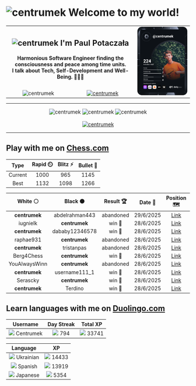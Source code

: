 <h1>
  <img
    src="https://emojis.slackmojis.com/emojis/images/1531849430/4246/blob-sunglasses.gif"
    width="30"
    alt="centrumek"
  />
  Welcome to my world!
</h1>

<table>
  <tbody>
    <tr>
      <td align="center" width="70%" colspan="2">
        <h2>
          <img
            src="https://raw.githubusercontent.com/MartinHeinz/MartinHeinz/master/wave.gif"
            width="30px"
            alt="centrumek"
          />
          I'm Paul Potaczała
        </h2>
        <h4>
          Harmonious Software Engineer finding the consciousness and peace among time units.
          <br/>
          I talk about Tech, Self-Development and Well-Being. 🌿🧘🚀
        </h4>
      </td>
      <td width="30%" rowspan="2">
        <a href="https://app.daily.dev/centrumek">
          <img
            src="./devcard.svg"
            alt="centrumek"
          />
        </a>
      </td>
    </tr>
    <tr align="center">
      <td>
        <img
          src="https://komarev.com/ghpvc/?username=centrumek&label=visitors&color=0e75b6&style=flat"
          alt="centrumek"
        >
      </td>
      <td>
        <a href="https://stackoverflow.com/users/14496012/centrumek">
          <img
            src="https://stackoverflow.com/users/flair/14496012.png?theme=dark"
            alt="centrumek"
          >
        </a>
      </td>
    </tr>
  </tbody>
</table>

---
<div align="center">
  <img 
    src="https://github-readme-stats.vercel.app/api?username=centrumek&show_icons=true&count_private=true&theme=dark&hide_border=true&hide=issues,contribs&bg_color=00000000"
    alt="centrumek"
  />
  <img
    src="https://github-readme-stats.vercel.app/api/top-langs/?username=centrumek&layout=compact&hide_border=true&theme=dark&bg_color=00000000&langs_count=6&exclude_repo=air-statistic-app"
    alt="centrumek"
  />
  <img 
    src="https://github-readme-streak-stats.herokuapp.com?user=centrumek&theme=dark&hide_border=true&background=FFFFFF00"
    alt="centrumek"
  />
  <br/>
  <br/>
  <a href="https://www.buymeacoffee.com/centrumek">
    <img
      src="https://cdn.buymeacoffee.com/buttons/v2/default-orange.png"
      height="50"
      width="210"
      alt="centrumek"
    />
  </a>
</div>

---

## Play with me on [Chess.com](https://www.chess.com/member/centrumek)

<div align="center">
<!--START_SECTION:chessStats-->
<!-- Automatically generated with https://github.com/Balastrong/chess-stats-action -->

| Type | Rapid ⏲️ | Blitz ⚡ | Bullet 🔫 |
|:---:|:---:|:---:|:---:|
| Current | 1000 | 965 | 1145 |
| Best | 1132 | 1098 | 1266 |

| White ⚪ | Black ⚫ | Result 🏆 | Date 📅 | Position 🗺️ | Type 🕕 |
|:---:|:---:|:---:|:---:|:---:|:---:|
| **centrumek** | abdelrahman443 | abandoned  | 29/6/2025 | <a href="http://www.ee.unb.ca/cgi-bin/tervo/fen.pl?select=r2qk2r/ppp1bpp1/1n2p2p/3pP3/1P3P2/P2QP1P1/2P1N2P/R1B1K2R w KQkq - 0 14">Link</a> | Blitz |
| iugnielk | **centrumek** | win 🥇 | 28/6/2025 | <a href="http://www.ee.unb.ca/cgi-bin/tervo/fen.pl?select=8/8/1K6/8/6k1/8/q4P2/8 w - - 0 52">Link</a> | Blitz |
| **centrumek** | dababy12346578 | win 🥇 | 28/6/2025 | <a href="http://www.ee.unb.ca/cgi-bin/tervo/fen.pl?select=5rk1/p1p1R1p1/1p4Pp/3p2pB/2nP4/2PQP3/q1P5/4R1K1 b - - 0 28">Link</a> | Blitz |
| raphae931 | **centrumek** | abandoned  | 28/6/2025 | <a href="http://www.ee.unb.ca/cgi-bin/tervo/fen.pl?select=r7/pp2n1k1/2p2P2/6N1/8/2P2QP1/PP1r3P/R4RK1 b - - 0 28">Link</a> | Blitz |
| **centrumek** | tristanpas | abandoned  | 28/6/2025 | <a href="http://www.ee.unb.ca/cgi-bin/tervo/fen.pl?select=r4rk1/p1p3pp/b1p5/3p1BPn/1P6/2P1q3/P6P/RN4RK w - - 0 20">Link</a> | Blitz |
| Berg4Chess | **centrumek** | win 🥇 | 28/6/2025 | <a href="http://www.ee.unb.ca/cgi-bin/tervo/fen.pl?select=8/6n1/R7/5kP1/3PpP2/5r2/5K2/8 w - - 3 45">Link</a> | Blitz |
| YouAlwaysWinn | **centrumek** | abandoned  | 28/6/2025 | <a href="http://www.ee.unb.ca/cgi-bin/tervo/fen.pl?select=3Q4/p7/8/k1p1P3/2B2p2/P4P1P/2P3P1/2K5 b - - 0 36">Link</a> | Blitz |
| **centrumek** | username111_1 | win 🥇 | 28/6/2025 | <a href="http://www.ee.unb.ca/cgi-bin/tervo/fen.pl?select=8/8/1k6/8/1KN5/1P6/p7/R7 b - - 2 56">Link</a> | Blitz |
| Serascky | **centrumek** | win 🥇 | 28/6/2025 | <a href="http://www.ee.unb.ca/cgi-bin/tervo/fen.pl?select=8/8/7r/5pk1/7R/6P1/5K2/7q b - - 1 51">Link</a> | Blitz |
| **centrumek** | Terdino | win 🥇 | 28/6/2025 | <a href="http://www.ee.unb.ca/cgi-bin/tervo/fen.pl?select=4k3/4R3/p2Bp1p1/r2p1p1p/3P1P1P/4PKP1/8/8 b - - 3 56">Link</a> | Blitz |

<!--END_SECTION:chessStats-->
</div>

## Learn languages with me on [Duolingo.com](https://www.duolingo.com/profile/Centrumek)

<div align="center">
<!--START_SECTION:duolingoStats-->
<!-- Automatically generated with https://github.com/centrumek/duolingo-readme-stats-->

| Username | Day Streak | Total XP |
|:---:|:---:|:---:|
| <img src="https://raw.githubusercontent.com/centrumek/duolingo-readme-stats/main/assets/duolingo.png" height="12"> Centrumek | <img src="https://raw.githubusercontent.com/centrumek/duolingo-readme-stats/main/assets/streakfrozen.svg" height="12"> 794 | <img src="https://raw.githubusercontent.com/centrumek/duolingo-readme-stats/main/assets/xp.svg" height="12"> 33741 | <img src="https://raw.githubusercontent.com/centrumek/duolingo-readme-stats/main/assets/xp.svg" height="12"> 0 |

| Language | XP |
|:---:|:---:|
| <img src="https://raw.githubusercontent.com/centrumek/duolingo-readme-stats/main/assets/langs/ukrainian.svg" height="12"> Ukrainian | <img src="https://raw.githubusercontent.com/centrumek/duolingo-readme-stats/main/assets/xp.svg" height="12"> 14433 |
| <img src="https://raw.githubusercontent.com/centrumek/duolingo-readme-stats/main/assets/langs/spanish.svg" height="12"> Spanish | <img src="https://raw.githubusercontent.com/centrumek/duolingo-readme-stats/main/assets/xp.svg" height="12"> 13919 |
| <img src="https://raw.githubusercontent.com/centrumek/duolingo-readme-stats/main/assets/langs/japanese.svg" height="12"> Japanese | <img src="https://raw.githubusercontent.com/centrumek/duolingo-readme-stats/main/assets/xp.svg" height="12"> 5354 |

<!--END_SECTION:duolingoStats-->
</div>
<!--
**centrumek/centrumek** is a ✨ _special_ ✨ repository because its `README.md` (this file) appears on your GitHub profile.

Here are some ideas to get you started:

- 🔭 I’m currently working on ...
- 🌱 I’m currently learning ...
- 👯 I’m looking to collaborate on ...
- 🤔 I’m looking for help with ...
- 💬 Ask me about ...
- 📫 How to reach me: ...
- 😄 Pronouns: ...
- ⚡ Fun fact: ...
-->
